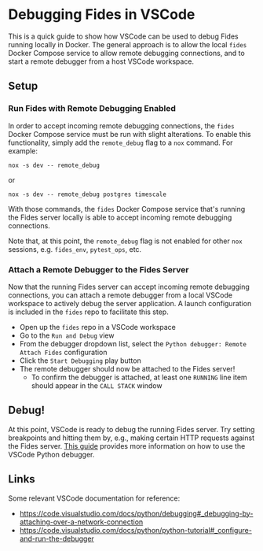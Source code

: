 # Debugging Fides in VSCode

This is a quick guide to show how VSCode can be used to debug Fides running locally in Docker. The general approach is to allow the local `fides` Docker Compose service to allow remote debugging connections, and to start a remote debugger from a host VSCode workspace.

## Setup

### Run Fides with Remote Debugging Enabled

In order to accept incoming remote debugging connections, the `fides` Docker Compose service must be run with slight alterations. To enable this functionality, simply add the `remote_debug` flag to a `nox` command. For example:

```
nox -s dev -- remote_debug
```
or 
```
nox -s dev -- remote_debug postgres timescale
```

With those commands, the `fides` Docker Compose service that's running the Fides server locally is able to accept incoming remote debugging connections.

Note that, at this point, the `remote_debug` flag is not enabled for other `nox` sessions, e.g. `fides_env`, `pytest_ops`, etc.

### Attach a Remote Debugger to the Fides Server 

Now that the running Fides server can accept incoming remote debugging connections, you can attach a remote debugger from a local VSCode workspace to actively debug the server application. A launch configuration is included in the `fides` repo to facilitate this step.

- Open up the `fides` repo in a VSCode workspace
- Go to the `Run and Debug` view
- From the debugger dropdown list, select the `Python debugger: Remote Attach Fides` configuration
- Click the `Start Debugging` play button
- The remote debugger should now be attached to the Fides server!
    - To confirm the debugger is attached, at least one `RUNNING` line item should appear in the `CALL STACK` window

## Debug!

At this point, VSCode is ready to debug the running Fides server. Try setting breakpoints and hitting them by, e.g., making certain HTTP requests against the Fides server. [This guide](https://code.visualstudio.com/docs/python/python-tutorial#_configure-and-run-the-debugger) provides more information on how to use the VSCode Python debugger. 

## Links

Some relevant VSCode documentation for reference:

- <https://code.visualstudio.com/docs/python/debugging#_debugging-by-attaching-over-a-network-connection>
- <https://code.visualstudio.com/docs/python/python-tutorial#_configure-and-run-the-debugger>
